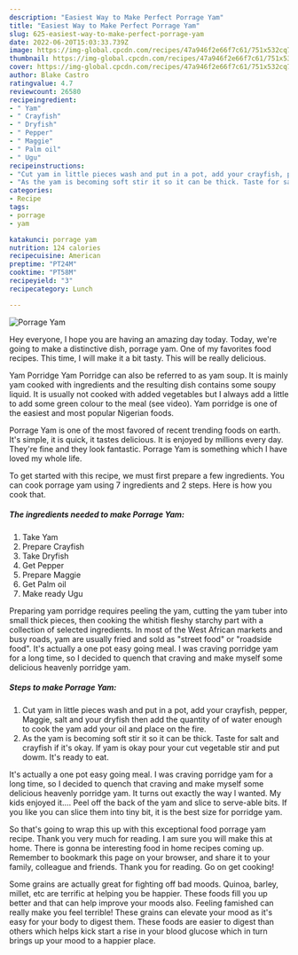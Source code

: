 ```yaml
---
description: "Easiest Way to Make Perfect Porrage Yam"
title: "Easiest Way to Make Perfect Porrage Yam"
slug: 625-easiest-way-to-make-perfect-porrage-yam
date: 2022-06-20T15:03:33.739Z
image: https://img-global.cpcdn.com/recipes/47a946f2e66f7c61/751x532cq70/porrage-yam-recipe-main-photo.jpg
thumbnail: https://img-global.cpcdn.com/recipes/47a946f2e66f7c61/751x532cq70/porrage-yam-recipe-main-photo.jpg
cover: https://img-global.cpcdn.com/recipes/47a946f2e66f7c61/751x532cq70/porrage-yam-recipe-main-photo.jpg
author: Blake Castro
ratingvalue: 4.7
reviewcount: 26580
recipeingredient:
- " Yam"
- " Crayfish"
- " Dryfish"
- " Pepper"
- " Maggie"
- " Palm oil"
- " Ugu"
recipeinstructions:
- "Cut yam in little pieces wash and put in a pot, add your crayfish, pepper, Maggie, salt and your dryfish then add the quantity of of water enough to cook the yam add your oil and place on the fire."
- "As the yam is becoming soft stir it so it can be thick. Taste for salt and crayfish if it&#39;s okay. If yam is okay pour your cut vegetable stir and put dowm. It&#39;s ready to eat."
categories:
- Recipe
tags:
- porrage
- yam

katakunci: porrage yam 
nutrition: 124 calories
recipecuisine: American
preptime: "PT24M"
cooktime: "PT58M"
recipeyield: "3"
recipecategory: Lunch

---
```



![Porrage Yam](https://img-global.cpcdn.com/recipes/47a946f2e66f7c61/751x532cq70/porrage-yam-recipe-main-photo.jpg)

Hey everyone, I hope you are having an amazing day today. Today, we're going to make a distinctive dish, porrage yam. One of my favorites food recipes. This time, I will make it a bit tasty. This will be really delicious.

Yam Porridge Yam Porridge can also be referred to as yam soup. It is mainly yam cooked with ingredients and the resulting dish contains some soupy liquid. It is usually not cooked with added vegetables but I always add a little to add some green colour to the meal (see video). Yam porridge is one of the easiest and most popular Nigerian foods.

Porrage Yam is one of the most favored of recent trending foods on earth. It's simple, it is quick, it tastes delicious. It is enjoyed by millions every day. They're fine and they look fantastic. Porrage Yam is something which I have loved my whole life.


To get started with this recipe, we must first prepare a few ingredients. You can cook porrage yam using 7 ingredients and 2 steps. Here is how you cook that.

<!--inarticleads1-->

##### The ingredients needed to make Porrage Yam:

1. Take  Yam
1. Prepare  Crayfish
1. Take  Dryfish
1. Get  Pepper
1. Prepare  Maggie
1. Get  Palm oil
1. Make ready  Ugu


Preparing yam porridge requires peeling the yam, cutting the yam tuber into small thick pieces, then cooking the whitish fleshy starchy part with a collection of selected ingredients. In most of the West African markets and busy roads, yam are usually fried and sold as &#34;street food&#34; or &#34;roadside food&#34;. It&#39;s actually a one pot easy going meal. I was craving porridge yam for a long time, so I decided to quench that craving and make myself some delicious heavenly porridge yam. 

<!--inarticleads2-->

##### Steps to make Porrage Yam:

1. Cut yam in little pieces wash and put in a pot, add your crayfish, pepper, Maggie, salt and your dryfish then add the quantity of of water enough to cook the yam add your oil and place on the fire.
1. As the yam is becoming soft stir it so it can be thick. Taste for salt and crayfish if it&#39;s okay. If yam is okay pour your cut vegetable stir and put dowm. It&#39;s ready to eat.


It&#39;s actually a one pot easy going meal. I was craving porridge yam for a long time, so I decided to quench that craving and make myself some delicious heavenly porridge yam. It turns out exactly the way l wanted. My kids enjoyed it.… Peel off the back of the yam and slice to serve-able bits. If you like you can slice them into tiny bit, it is the best size for porridge yam. 

So that's going to wrap this up with this exceptional food porrage yam recipe. Thank you very much for reading. I am sure you will make this at home. There is gonna be interesting food in home recipes coming up. Remember to bookmark this page on your browser, and share it to your family, colleague and friends. Thank you for reading. Go on get cooking!

Some grains are actually great for fighting off bad moods. Quinoa, barley, millet, etc are terrific at helping you be happier. These foods fill you up better and that can help improve your moods also. Feeling famished can really make you feel terrible! These grains can elevate your mood as it's easy for your body to digest them. These foods are easier to digest than others which helps kick start a rise in your blood glucose which in turn brings up your mood to a happier place.
